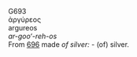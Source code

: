 G693  
ἀργύρεος  
argureos  
*ar-goo‘-reh-os*  
From [696](g0696) made *of* *silver:* - (of) silver.  
